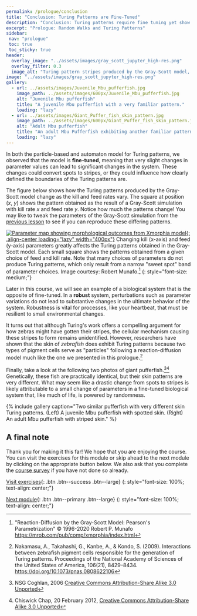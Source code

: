 ```yaml
---
permalink: /prologue/conclusion
title: "Conclusion: Turing Patterns are Fine-Tuned"
description: "Conclusion: Turing patterns require fine tuning yet show how cells and chemicals can self-organize into complex spatial motifs."
excerpt: "Prologue: Random Walks and Turing Patterns"
sidebar:
 nav: "prologue"
 toc: true
 toc_sticky: true
header:
  overlay_image: "../assets/images/gray_scott_jupyter_high-res.png"
  overlay_filter: 0.3
  image_alt: "Turing pattern stripes produced by the Gray-Scott model, a coarse-grained predator-prey reaction-diffusion system."
image: "../assets/images/gray_scott_jupyter_high-res.png"
gallery:
  - url: ../assets/images/Juvenile_Mbu_pufferfish.jpg
    image_path: ../assets/images/600px/Juvenile_Mbu_pufferfish.jpg
    alt: "Juvenile Mbu pufferfish"
    title: "A juvenile Mbu pufferfish with a very familiar pattern."
    loading: "lazy"
  - url: ../assets/images/Giant_Puffer_fish_skin_pattern.jpg
    image_path: ../assets/images/600px/Giant_Puffer_fish_skin_pattern.jpg
    alt: "Adult Mbu pufferfish"
    title: "An adult Mbu Pufferfish exhibiting another familiar pattern."
    loading: "lazy"
---
```


In both the particle-based and automaton model for Turing patterns, we observed that the model is **fine-tuned**, meaning that very slight changes in parameter values can lead to significant changes in the system. These changes could convert spots to stripes, or they could influence how clearly defined the boundaries of the Turing patterns are.

The figure below shows how the Turing patterns produced by the Gray-Scott model change as the kill and feed rates vary. The square at position (*x*, *y*) shows the pattern obtained as the result of a Gray-Scott simulation with kill rate *x* and feed rate *y*. Notice how much the patterns change! You may like to tweak the parameters of the Gray-Scott simulation from the [previous lesson](gray-scott) to see if you can reproduce these differing patterns.

[![Parameter map showing morphological outcomes from Xmorphia model](../assets/images/600px/xmorphia-parameter-map.jpg){: .align-center loading="lazy" width="400px"}](../assets/images/xmorphia-parameter-map.jpg)
Changing kill (x-axis) and feed (y-axis) parameters greatly affects the Turing patterns obtained in the Gray-Scott model. Each small square shows the patterns obtained from a given choice of feed and kill rate.  Note that many choices of parameters do not produce Turing patterns, which only result from a narrow "sweet spot" band of parameter choices. Image courtesy: Robert Munafo.[^robert]
{: style="font-size: medium;"}

Later in this course, we will see an example of a biological system that is the opposite of fine-tuned. In a **robust** system, perturbations such as parameter variations do not lead to substantive changes in the ultimate behavior of the system.  Robustness is vital for processes, like your heartbeat, that must be resilient to small environmental changes.

It turns out that although Turing's work offers a compelling argument for how zebras might have gotten their stripes, the cellular mechanism causing these stripes to form remains unidentified. However, researchers have shown that the skin of *zebrafish* does exhibit Turing patterns because two types of pigment cells serve as "particles" following a reaction-diffusion model much like the one we presented in this prologue.[^zebrafish]

Finally, take a look at the following two photos of giant pufferfish.[^youngfish][^pufferfish] Genetically, these fish are practically identical, but their skin patterns are very different. What may seem like a drastic change from spots to stripes is likely attributable to a small change of parameters in a fine-tuned biological system that, like much of life, is powered by randomness.

{% include gallery caption="Two similar pufferfish with very different skin Turing patterns. (Left) A juvenile Mbu pufferfish with spotted skin. (Right) An adult Mbu pufferfish with striped skin." %}

## A final note

Thank you for making it this far! We hope that you are enjoying the course. You can visit the exercises for this module or skip ahead to the next module by clicking on the appropriate button below. We also ask that you complete the <a href="https://forms.gle/egmmBxGtBciDPYNS8" target="_blank">course survey</a> if you have not done so already.

[Visit exercises](exercises){: .btn .btn--success .btn--large}
{: style="font-size: 100%; text-align: center;"}

[Next module](../motifs/home){: .btn .btn--primary .btn--large}
{: style="font-size: 100%; text-align: center;"}

[^robert]: "Reaction-Diffusion by the Gray-Scott Model: Pearson's Parametrization" © 1996-2020 Robert P. Munafo https://mrob.com/pub/comp/xmorphia/index.html

[^zebrafish]: Nakamasu, A., Takahashi, G., Kanbe, A., & Kondo, S. (2009). Interactions between zebrafish pigment cells responsible for the generation of Turing patterns. Proceedings of the National Academy of Sciences of the United States of America, 106(21), 8429–8434. https://doi.org/10.1073/pnas.0808622106

[^youngfish]: NSG Coghlan, 2006 [Creative Commons Attribution-Share Alike 3.0 Unported](https://creativecommons.org/licenses/by-sa/3.0/deed.en)

[^pufferfish]: Chiswick Chap, 20 February 2012, [Creative Commons Attribution-Share Alike 3.0 Unported](https://creativecommons.org/licenses/by-sa/3.0/deed.en)
